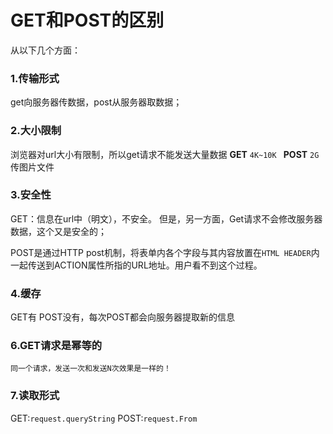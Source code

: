# GET和POST的区别
从以下几个方面：
### 1.传输形式
get向服务器传数据，post从服务器取数据；

### 2.大小限制 
浏览器对url大小有限制，所以get请求不能发送大量数据
**GET** `4K~10K ` 
**POST** `2G` 传图片文件
### 3.安全性
GET：信息在url中（明文），不安全。
但是，另一方面，Get请求不会修改服务器数据，这个又是安全的；

POST是通过HTTP post机制，将表单内各个字段与其内容放置在`HTML HEADER`内一起传送到ACTION属性所指的URL地址。用户看不到这个过程。

### 4.缓存
GET有
POST没有，每次POST都会向服务器提取新的信息

### 6.GET请求是幂等的
    同一个请求，发送一次和发送N次效果是一样的！
    
### 7.读取形式
GET:`request.queryString`
POST:`request.From`
 